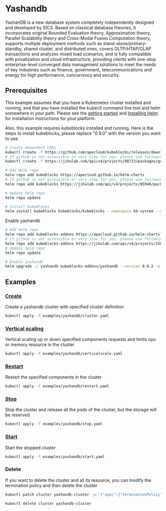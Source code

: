 # Yashandb

YashanDB is a new database system completely independently designed and developed by SICS. Based on classical database theories, it incorporates original Bounded Evaluation theory, Approximation theory, Parallel Scalability theory and Cross-Modal Fusion Computation theory, supports multiple deployment methods such as stand-alone/primary-standby, shared cluster, and distributed ones, covers OLTP/HTAP/OLAP transactions and analyzes mixed load scenarios, and is fully compatible with privatization and cloud infrastructure, providing clients with one-stop enterprise-level converged data management solutions to meet the needs of key industries such as finance, government, telecommunications and energy for high performance, concurrency and security.

## Prerequisites

This example assumes that you have a Kubernetes cluster installed and running, and that you have installed the kubectl command line tool and helm somewhere in your path. Please see the [getting started](https://kubernetes.io/docs/setup/)  and [Installing Helm](https://helm.sh/docs/intro/install/) for installation instructions for your platform.

Also, this example requires kubeblocks installed and running. Here is the steps to install kubeblocks, please replace "0.9.0" with the version you want to use.
```bash
# Create dependent CRDs
kubectl create -f https://github.com/apecloud/kubeblocks/releases/download/v0.9.0/kubeblocks_crds.yaml
# If github is not accessible or very slow for you, please use following command instead
kubectl create -f https://jihulab.com/api/v4/projects/98723/packages/generic/kubeblocks/v0.9.0/kubeblocks_crds.yaml

# Add Helm repo 
helm repo add kubeblocks https://apecloud.github.io/helm-charts
# If github is not accessible or very slow for you, please use following repo instead
helm repo add kubeblocks https://jihulab.com/api/v4/projects/85949/packages/helm/stable

# Update helm repo
helm repo update

# Install KubeBlocks
helm install kubeblocks kubeblocks/kubeblocks --namespace kb-system --create-namespace --version="0.9.0"
```
Enable yashandb
```bash
# Add Helm repo 
helm repo add kubeblocks-addons https://apecloud.github.io/helm-charts
# If github is not accessible or very slow for you, please use following repo instead
helm repo add kubeblocks-addons https://jihulab.com/api/v4/projects/150246/packages/helm/stable
# Update helm repo
helm repo update

# Enable yashandb 
helm upgrade -i yashandb kubeblocks-addons/yashandb --version 0.0.2 -n kb-system  
``` 

## Examples

### [Create](./../../examples/yashandb/cluster.yaml)

Create a yashandb cluster with specified cluster definition 
```bash
kubectl apply -f examples/yashandb/cluster.yaml
```

### [Vertical scaling](./../../examples/yashandb/verticalscale.yaml)
Vertical scaling up or down specified components requests and limits cpu or memory resource in the cluster
```bash
kubectl apply -f examples/yashandb/verticalscale.yaml
```

### [Restart](./../../examples/yashandb/restart.yaml)
Restart the specified components in the cluster
```bash
kubectl apply -f examples/yashandb/restart.yaml
```

### [Stop](./../../examples/yashandb/stop.yaml)
Stop the cluster and release all the pods of the cluster, but the storage will be reserved
```bash
kubectl apply -f examples/yashandb/stop.yaml
```

### [Start](./../../examples/yashandb/start.yaml)
Start the stopped cluster
```bash
kubectl apply -f examples/yashandb/start.yaml
```

### Delete
If you want to delete the cluster and all its resource, you can modify the termination policy and then delete the cluster
```bash
kubectl patch cluster yashandb-cluster -p '{"spec":{"terminationPolicy":"WipeOut"}}' --type="merge"

kubectl delete cluster yashandb-cluster
```
